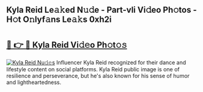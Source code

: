 ## Kyla Reid Le𝚊𝚔ed N𝚞𝚍e - Part-vli Vi𝚍eo Ph𝚘tos - H𝚘t O𝚗lyf𝚊ns Le𝚊𝚔s 0xh2i

# <h2><a href="http://hf8gqt.feru.top/?c=Kyla+Reid">🔗 👉 🔴 Kyla Reid Vi𝚍𝚎o Ph𝚘t𝚘𝚜</a></h2>

[![Kyla Reid Nu𝚍𝚎s](https://i.imgur.com/0TWrTi3.gif)](http://hf8gqt.feru.top/?c=Kyla+Reid)
Influencer Kyla Reid recognized for their dance and lifestyle content on social platforms. Kyla Reid public image is one of resilience and perseverance, but he's also known for his sense of humor and lightheartedness. 
